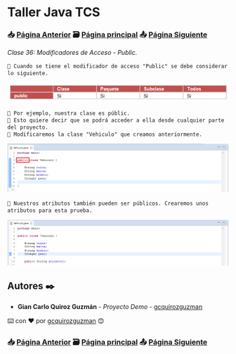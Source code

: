 # Taller Java TCS
### 📥 [Página Anterior](https://github.com/gcquirozguzman/java-tcs-202001/tree/MDA0100001) 🗃️ [Página principal](https://github.com/gcquirozguzman/java-tcs-202001) 📤 [Página Siguiente](https://github.com/gcquirozguzman/java-tcs-202001/tree/MPPR100001)

_Clase 36: Modificadores de Acceso - Public._

```
📢 Cuando se tiene el modificador de acceso "Public" se debe considerar lo siguiente.
```

![Error: imagen no ha sido cargada](https://github.com/gcquirozguzman/java-tcs-202001/blob/master/imagenes/MPU0100001_1.png)

```
📢 Por ejemplo, nuestra clase es públic.
📢 Esto quiere decir que se podrá acceder a ella desde cualquier parte del proyecto.
📢 Modificaremos la clase "Vehiculo" que creamos anteriormente.
```

![Error: imagen no ha sido cargada](https://github.com/gcquirozguzman/java-tcs-202001/blob/master/imagenes/MPU0100001_2.png)

```
📢 Nuestros atributos también pueden ser públicos. Crearemos unos atributos para esta prueba.
```

![Error: imagen no ha sido cargada](https://github.com/gcquirozguzman/java-tcs-202001/blob/master/imagenes/MPU0100001_3.png)

## Autores ✒️

* **Gian Carlo Quiroz Guzmán** - *Proyecto Demo* - [gcquirozguzman](https://github.com/gcquirozguzman)

⌨️ con ❤️ por [gcquirozguzman](https://github.com/gcquirozguzman) 😊

### 📥 [Página Anterior](https://github.com/gcquirozguzman/java-tcs-202001/tree/MDA0100001) 🗃️ [Página principal](https://github.com/gcquirozguzman/java-tcs-202001) 📤 [Página Siguiente](https://github.com/gcquirozguzman/java-tcs-202001/tree/MPPR100001)
